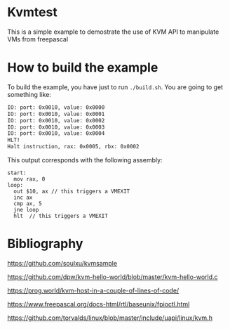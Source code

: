 # Kvmtest
This is a simple example to demostrate the use of KVM API to manipulate VMs from freepascal

# How to build the example
To build the example, you have just to run `./build.sh`. You are going to get something like:
```bash
IO: port: 0x0010, value: 0x0000
IO: port: 0x0010, value: 0x0001
IO: port: 0x0010, value: 0x0002
IO: port: 0x0010, value: 0x0003
IO: port: 0x0010, value: 0x0004
HLT!
Halt instruction, rax: 0x0005, rbx: 0x0002
```
This output corresponds with the following assembly:
```assembly
start:
  mov rax, 0
loop:
  out $10, ax // this triggers a VMEXIT
  inc ax
  cmp ax, 5
  jne loop
  hlt  // this triggers a VMEXIT
```

# Bibliography
https://github.com/soulxu/kvmsample

https://github.com/dpw/kvm-hello-world/blob/master/kvm-hello-world.c

https://prog.world/kvm-host-in-a-couple-of-lines-of-code/

https://www.freepascal.org/docs-html/rtl/baseunix/fpioctl.html

https://github.com/torvalds/linux/blob/master/include/uapi/linux/kvm.h
